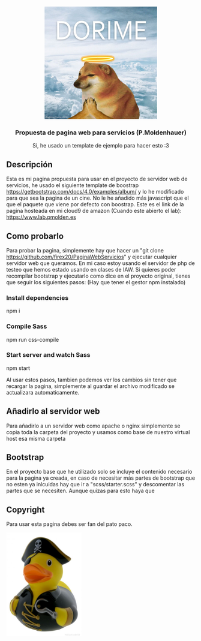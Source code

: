 <p align="center">
  <img src=".github/logo.jpg" width="300" title="Dorime" alt="Dorime">
</p>

<h3 align="center">Propuesta de pagina web para servicios (P.Moldenhauer)</h3>

<p align="center">Si, he usado un template de ejemplo para hacer esto :3</p>

## Descripción

Esta es mi pagina propuesta para usar en el proyecto de servidor web de servicios, he usado el siguiente template de boostrap https://getbootstrap.com/docs/4.0/examples/album/ y lo he modificado para que sea la pagina de un cine. No le he añadido más javascript que el que el paquete que viene por defecto con boostrap.
Este es el link de la pagina hosteada en mi cloud9 de amazon (Cuando este abierto el lab): https://www.lab.pmolden.es


## Como probarlo

Para probar la pagina, simplemente hay que hacer un "git clone https://github.com/firex20/PaginaWebServicios" y ejecutar cualquier servidor web que queramos. En mi
caso estoy usando el servidor de php de testeo que hemos estado usando en clases de IAW.
Si quieres poder recompilar bootstrap y ejecutarlo como dice en el proyecto original, tienes que seguir los siguientes pasos: (Hay que tener el gestor npm instalado)

### Install dependencies
npm i

### Compile Sass
npm run css-compile

### Start server and watch Sass
npm start

Al usar estos pasos, tambien podemos ver los cambios sin tener que recargar la pagina, simplemente al guardar el archivo modificado se actualizara automaticamente.

## Añadirlo al servidor web

Para añadirlo a un servidor web como apache o nginx simplemente se copia toda la carpeta del proyecto y usamos como base de nuestro virtual host esa misma carpeta

## Bootstrap

En el proyecto base que he utilizado solo se incluye el contenido necesario para la pagina ya creada, en caso de necesitar más partes de bootstrap que no esten ya 
inlcuidas hay que ir a "scss/starter.scss" y descomentar las partes que se necesiten. Aunque quizas para esto haya que 

## Copyright

<p>Para usar esta pagina debes ser fan del pato paco.</p>
<img src=".github/paco.jpeg" width="200" alt="El Paco" title="El Paco te roba el tabaco ;)">
